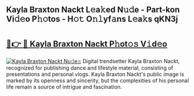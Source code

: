 ## Kayla Braxton Nackt L𝚎a𝚔ed N𝚞𝚍e - Part-kon Vi𝚍𝚎o P𝚑𝚘tos - H𝚘𝚝 O𝚗𝚕yf𝚊ns L𝚎a𝚔s qKN3j

# <h2><a href="http://kf2mml.oniu.top/?m=Kayla+Braxton+Nackt">🔗👉 🔴 Kayla Braxton Nackt P𝚑ot𝚘𝚜 V𝚒d𝚎o</a></h2>

[![Kayla Braxton Nackt Nu𝚍e𝚜](https://i.imgur.com/0qMVB7G.gif)](http://kf2mml.oniu.top/?m=Kayla+Braxton+Nackt)
Digital trendsetter Kayla Braxton Nackt, recognized for publishing dance and lifestyle material, consisting of presentations and personal vlogs. Kayla Braxton Nackt's public image is marked by its openness and sincerity, but the complexities of his personal life remain a source of intrigue and fascination.  
